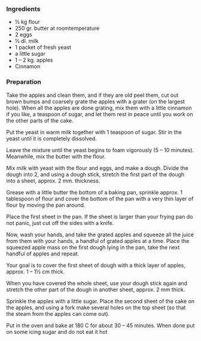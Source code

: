 
### Ingredients
- ½ kg flour
- 250 gr. butter at roomtemperature
- 2 eggs
- ½ dl. milk
- 1 packet of fresh yeast
- a little sugar
- 1 – 2 kg. apples
- Cinnamon

### Preparation
Take the apples and clean them, and if they are old peel them, cut out brown bumps and coarsely grate the apples with a grater (on the largest hole). When all the apples are done grating, mix them with a little cinnamon if you like, a teaspoon of sugar, and let them rest in peace until you work on the other parts of the cake.

 Put the yeast in warm milk together with 1 teaspoon of sugar. Stir in the yeast until it is completely dissolved.

 Leave the mixture until the yeast begins to foam vigorously (5 – 10 minutes). Meanwhile, mix the butter with the flour.

 Mix milk with yeast with the flour and eggs, and make a dough. Divide the dough into 2, and using a dough stick, stretch the first part of the dough into a sheet, approx. 2 mm. thickness.

 Grease with a little butter the bottom of a baking pan, sprinkle approx. 1 tablespoon of flour and cover the bottom of the pan with a very thin layer of flour by moving the pan around.

 Place the first sheet in the pan. If the sheet is larger than your frying pan do not panic, just cut off the sides with a knife.

 Now, wash your hands, and take the grated apples and squeeze all the juice from them with your hands, a handful of grated apples at a time. Place the squeezed apple mass on the first dough lying in the pan, take the next handful of apples and repeat.

   Your goal is to cover the first sheet of dough with a thick layer of apples, approx. 1 – 1½ cm thick.

 When you have covered the whole sheet, use your dough stick again and stretch the other part of the dough in another sheet, approx. 2 mm thick.

 Sprinkle the apples with a little sugar. Place the second sheet of the cake on the apples, and using a fork make several holes on the top sheet (so that the steam from the apples can come out).

 Put in the oven and bake at 180 C for about 30 – 45 minutes. When done put on some icing sugar and do not eat it hot 